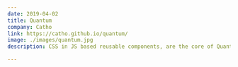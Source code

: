 ```yaml
---
date: 2019-04-02
title: Quantum
company: Catho
link: https://catho.github.io/quantum/
image: ./images/quantum.jpg
description: CSS in JS based reusable components, are the core of Quantum design-system a library for developing consistent UI/UX at Catho.

---
```

